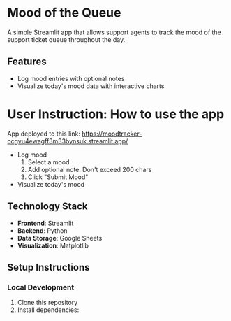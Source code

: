 # Mood of the Queue

A simple Streamlit app that allows support agents to track the mood of the support ticket queue throughout the day.

## Features

- Log mood entries with optional notes
- Visualize today's mood data with interactive charts

# User Instruction: How to use the app

App deployed to this link: https://moodtracker-ccgvu4ewagff3m33bynsuk.streamlit.app/

- Log mood
    1. Select a mood
    2. Add optional note. Don't exceed 200 chars
    3. Click "Submit Mood"
- Visualize today's mood

## Technology Stack

- **Frontend**: Streamlit
- **Backend**: Python
- **Data Storage**: Google Sheets
- **Visualization**: Matplotlib

## Setup Instructions

### Local Development

1. Clone this repository
2. Install dependencies: